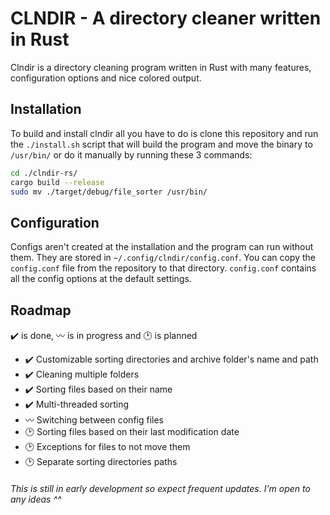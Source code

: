 # CLNDIR - A directory cleaner written in Rust  
Clndir is a directory cleaning program written in Rust with many features, configuration options and nice colored output.

## Installation
To build and install clndir all you have to do is clone this repository and run the `./install.sh` script that will build the program and move the binary to `/usr/bin/` or do it manually by running these 3 commands:
```bash
cd ./clndir-rs/
cargo build --release
sudo mv ./target/debug/file_sorter /usr/bin/
```

## Configuration
Configs aren't created at the installation and the program can run without them. They are stored in `~/.config/clndir/config.conf`. You can copy the `config.conf` file from the repository to that directory. `config.conf` contains all the config options at the default settings.

## Roadmap
✔️ is done, 〰️ is in progress and 🕑 is planned
- ✔️ Customizable sorting directories and archive folder's name and path
- ✔️ Cleaning multiple folders
- ✔️ Sorting files based on their name
- ✔️ Multi-threaded sorting
- 〰️ Switching between config files
- 🕑 Sorting files based on their last modification date
- 🕑 Exceptions for files to not move them
- 🕑 Separate sorting directories paths

###### This is still in early development so expect frequent updates. I'm open to any ideas ^^
